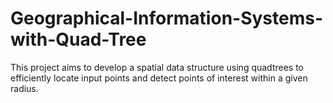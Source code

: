 # Geographical-Information-Systems-with-Quad-Tree
This project aims to develop a spatial data structure using quadtrees to efficiently locate input points and detect points of interest within a given radius.
